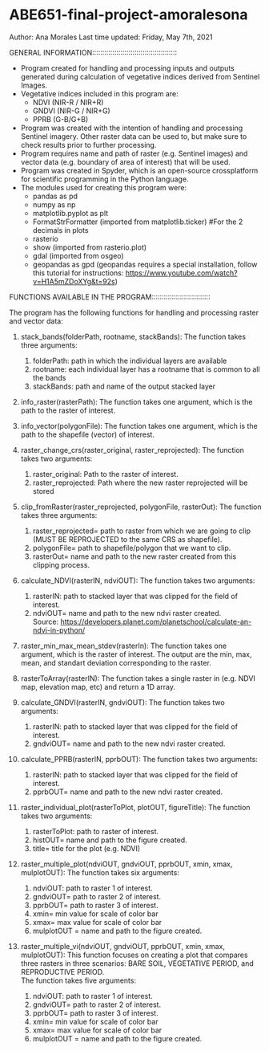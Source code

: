 # ABE651-final-project-amoralesona
Author: Ana Morales
Last time updated: Friday, May 7th, 2021

GENERAL INFORMATION::::::::::::::::::::::::::::::::::::::::::

- Program created for handling and processing inputs and outputs generated during calculation of vegetative indices derived from Sentinel Images.
- Vegetative indices included in this program are: 
	- NDVI (NIR-R / NIR+R)
	- GNDVI (NIR-G / NIR+G)
	- PPRB (G-B/G+B)
- Program was created with the intention of handling and processing Sentinel imagery. Other raster data can be used to, but make sure to check results prior to further processing.
- Program requires name and path of raster (e.g. Sentinel images) and vector data (e.g. boundary of area of interest) that will be used.
- Program was created in Spyder, which is an open-source crossplatform for scientific programming in the Python language.
- The modules used for creating this program were:
	- pandas as pd
	- numpy as np
	- matplotlib.pyplot as plt
	- FormatStrFormatter (imported from matplotlib.ticker)  #For the 2 decimals in plots
	- rasterio
	- show (imported from rasterio.plot)
	- gdal (imported from osgeo)
	- geopandas as gpd (geopandas requires a special installation, follow this tutorial for instructions: https://www.youtube.com/watch?v=H1A5mZDoXYg&t=92s) 

FUNCTIONS AVAILABLE IN THE PROGRAM:::::::::::::::::::::::::::::

The program has the following functions for handling and processing raster and vector data:

1) stack_bands(folderPath, rootname, stackBands):
	The function takes three arguments:
	1) folderPath: path in which the individual layers are available
	2) rootname: each individual layer has a rootname that is common to all the bands
	3) stackBands: path and name of the output stacked layer

2) info_raster(rasterPath):
	The function takes one argument, which is the path to the raster of interest.

3) info_vector(polygonFile):
	The function takes one argument, which is the path to the shapefile (vector) of interest.
    
4) raster_change_crs(raster_original, raster_reprojected):
	The function takes two arguments:
	1) raster_original: Path to the raster of interest.
	2) raster_reprojected: Path where the new raster reprojected will be stored
   
5) clip_fromRaster(raster_reprojected, polygonFile, rasterOut):
	The function takes three arguments:
    1) raster_reprojected= path to raster from which we are going to clip (MUST BE REPROJECTED to the same CRS as shapefile).
    2) polygonFile= path to shapefile/polygon that we want to clip.
    3) rasterOut= name and path to the new raster created from this clipping process.

6) calculate_NDVI(rasterIN, ndviOUT):
	The function takes two arguments:
    1) rasterIN: path to stacked layer that was clipped for the field of interest.
    2) ndviOUT= name and path to the new ndvi raster created.    
    Source: https://developers.planet.com/planetschool/calculate-an-ndvi-in-python/

7) raster_min_max_mean_stdev(rasterIn):
    The function takes one argument, which is the raster of interest.
    The output are the min, max, mean, and standart deviation corresponding to the raster.
    
8) rasterToArray(rasterIN):
    The function takes a single raster in (e.g. NDVI map, elevation map, etc)
    and return a 1D array.

9) calculate_GNDVI(rasterIN, gndviOUT):
	The function takes two arguments:
	1) rasterIN: path to stacked layer that was clipped for the field of interest.
	2) gndviOUT= name and path to the new ndvi raster created.
	     
10) calculate_PPRB(rasterIN, pprbOUT):
    The function takes two arguments:
    1) rasterIN: path to stacked layer that was clipped for the field of interest.
    2) pprbOUT= name and path to the new ndvi raster created.

11) raster_individual_plot(rasterToPlot, plotOUT, figureTitle):
    The function takes two arguments:
    1) rasterToPlot: path to raster of interest.
    2) histOUT= name and path to the figure created.
    3) title= title for the plot (e.g. NDVI)    

12) raster_multiple_plot(ndviOUT, gndviOUT, pprbOUT, xmin, xmax, mulplotOUT):
    The function takes six arguments:
    1) ndviOUT: path to raster 1 of interest.
    2) gndviOUT= path to raster 2 of interest.
    3) pprbOUT= path to raster 3 of interest.
    4) xmin= min value for scale of color bar
    5) xmax= max value for scale of color bar
    4) mulplotOUT = name and path to the figure created.   

13) raster_multiple_vi(ndviOUT, gndviOUT, pprbOUT, xmin, xmax, mulplotOUT):
    This function focuses on creating a plot that compares three rasters in 
    three scenarios: BARE SOIL, VEGETATIVE PERIOD, and REPRODUCTIVE PERIOD.   
    The function takes five arguments:
    1) ndviOUT: path to raster 1 of interest.
    2) gndviOUT= path to raster 2 of interest.
    3) pprbOUT= path to raster 3 of interest.
    4) xmin= min value for scale of color bar
    5) xmax= max value for scale of color bar    
    6) mulplotOUT = name and path to the figure created.